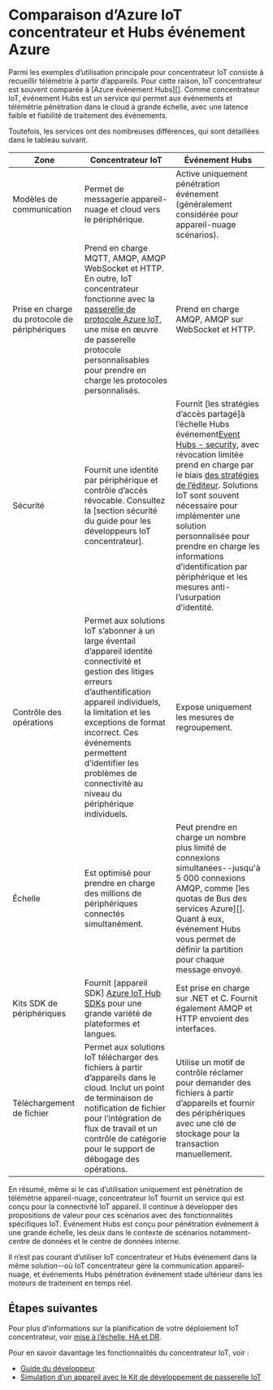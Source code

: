 <properties
 pageTitle="Comparer Azure concentrateur IoT aux événements Azure Hubs | Microsoft Azure"
 description="Comparaison des services Azure IoT concentrateur et Azure événement Hubs mise en surbrillance des différences fonctionnelles et des exemples d’utilisation."
 services="iot-hub"
 documentationCenter=""
 authors="fsautomata"
 manager="timlt"
 editor=""/>

<tags
 ms.service="iot-hub"
 ms.devlang="na"
 ms.topic="article"
 ms.tgt_pltfrm="na"
 ms.workload="na"
 ms.date="06/06/2016"
 ms.author="elioda"/>

# <a name="comparison-of-azure-iot-hub-and-azure-event-hubs"></a>Comparaison d’Azure IoT concentrateur et Hubs événement Azure

Parmi les exemples d’utilisation principale pour concentrateur IoT consiste à recueillir télémétrie à partir d’appareils. Pour cette raison, IoT concentrateur est souvent comparée à [Azure événement Hubs][]. Comme concentrateur IoT, événement Hubs est un service qui permet aux événements et télémétrie pénétration dans le cloud à grande échelle, avec une latence faible et fiabilité de traitement des événements.

Toutefois, les services ont des nombreuses différences, qui sont détaillées dans le tableau suivant.

| Zone | Concentrateur IoT | Événement Hubs |
| ---- | ------- | ---------- |
| Modèles de communication | Permet de messagerie appareil-nuage et cloud vers le périphérique. | Active uniquement pénétration événement (généralement considérée pour appareil-nuage scénarios). |
| Prise en charge du protocole de périphériques | Prend en charge MQTT, AMQP, AMQP WebSocket et HTTP. En outre, IoT concentrateur fonctionne avec la [passerelle de protocole Azure IoT][lnk-azure-protocol-gateway], une mise en œuvre de passerelle protocole personnalisables pour prendre en charge les protocoles personnalisés. | Prend en charge AMQP, AMQP sur WebSocket et HTTP. |
| Sécurité | Fournit une identité par périphérique et contrôle d’accès révocable. Consultez la [section sécurité du guide pour les développeurs IoT concentrateur]. | Fournit [les stratégies d’accès partagé]à l’échelle Hubs événement[Event Hubs - security], avec révocation limitée prend en charge par le biais [des stratégies de l’éditeur][Event Hubs publisher policies]. Solutions IoT sont souvent nécessaire pour implémenter une solution personnalisée pour prendre en charge les informations d’identification par périphérique et les mesures anti-l’usurpation d’identité. |
| Contrôle des opérations | Permet aux solutions IoT s’abonner à un large éventail d’appareil identité connectivité et gestion des litiges erreurs d’authentification appareil individuels, la limitation et les exceptions de format incorrect. Ces événements permettent d’identifier les problèmes de connectivité au niveau du périphérique individuels. | Expose uniquement les mesures de regroupement. |
| Échelle | Est optimisé pour prendre en charge des millions de périphériques connectés simultanément. | Peut prendre en charge un nombre plus limité de connexions simultanées--jusqu'à 5 000 connexions AMQP, comme [les quotas de Bus des services Azure][]. Quant à eux, événement Hubs vous permet de définir la partition pour chaque message envoyé. |
| Kits SDK de périphériques | Fournit [appareil SDK] [ Azure IoT Hub SDKs] pour une grande variété de plateformes et langues. | Est prise en charge sur .NET et C. Fournit également AMQP et HTTP envoient des interfaces. |
| Téléchargement de fichier | Permet aux solutions IoT télécharger des fichiers à partir d’appareils dans le cloud. Inclut un point de terminaison de notification de fichier pour l’intégration de flux de travail et un contrôle de catégorie pour le support de débogage des opérations. | Utilise un motif de contrôle réclamer pour demander des fichiers à partir d’appareils et fournir des périphériques avec une clé de stockage pour la transaction manuellement. |

En résumé, même si le cas d’utilisation uniquement est pénétration de télémétrie appareil-nuage, concentrateur IoT fournit un service qui est conçu pour la connectivité IoT appareil. Il continue à développer des propositions de valeur pour ces scénarios avec des fonctionnalités spécifiques IoT. Événement Hubs est conçu pour pénétration événement à une grande échelle, les deux dans le contexte de scénarios notamment-centre de données et le centre de données interne.

Il n’est pas courant d’utiliser IoT concentrateur et Hubs événement dans la même solution--où IoT concentrateur gère la communication appareil-nuage, et événements Hubs pénétration événement stade ultérieur dans les moteurs de traitement en temps réel.

## <a name="next-steps"></a>Étapes suivantes

Pour plus d’informations sur la planification de votre déploiement IoT concentrateur, voir [mise à l’échelle, HA et DR][lnk-scaling].

Pour en savoir davantage les fonctionnalités du concentrateur IoT, voir :

- [Guide du développeur][lnk-devguide]
- [Simulation d’un appareil avec le Kit de développement de passerelle IoT][lnk-gateway]

[Événement Azure Hubs]: ../event-hubs/event-hubs-what-is-event-hubs.md
[Section de sécurité du guide pour les développeurs IoT concentrateur]: iot-hub-devguide-security.md
[Event Hubs - security]: ../event-hubs/event-hubs-authentication-and-security-model-overview.md
[Event Hubs publisher policies]: ../event-hubs/event-hubs-overview.md#common-publisher-tasks
[Quotas de Bus des services Azure]: ../service-bus-messaging/service-bus-quotas.md
[Azure IoT Hub SDKs]: https://github.com/Azure/azure-iot-sdks/blob/master/readme.md
[lnk-azure-protocol-gateway]: iot-hub-protocol-gateway.md

[lnk-scaling]: iot-hub-scaling.md
[lnk-devguide]: iot-hub-devguide.md
[lnk-gateway]: iot-hub-linux-gateway-sdk-simulated-device.md
